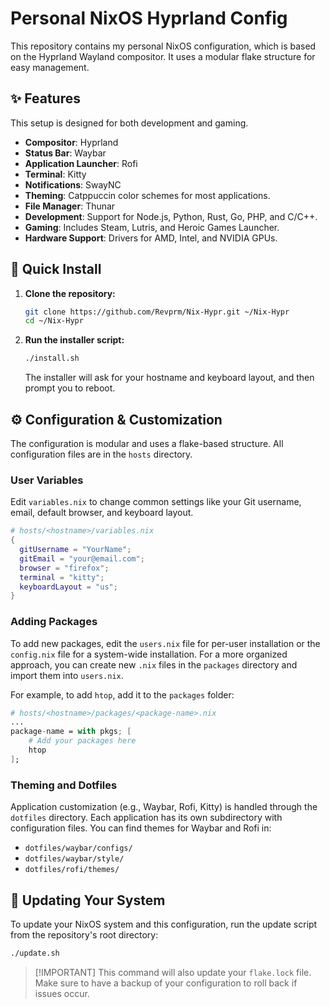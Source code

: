 # Personal NixOS Hyprland Config

This repository contains my personal NixOS configuration, which is based on the Hyprland Wayland compositor. It uses a modular flake structure for easy management.

## ✨ Features

This setup is designed for both development and gaming.

  * **Compositor**: Hyprland
  * **Status Bar**: Waybar
  * **Application Launcher**: Rofi
  * **Terminal**: Kitty
  * **Notifications**: SwayNC
  * **Theming**: Catppuccin color schemes for most applications.
  * **File Manager**: Thunar
  * **Development**: Support for Node.js, Python, Rust, Go, PHP, and C/C++.
  * **Gaming**: Includes Steam, Lutris, and Heroic Games Launcher.
  * **Hardware Support**: Drivers for AMD, Intel, and NVIDIA GPUs.

## 🚀 Quick Install

1.  **Clone the repository:**

    ```bash
    git clone https://github.com/Revprm/Nix-Hypr.git ~/Nix-Hypr
    cd ~/Nix-Hypr
    ```

2.  **Run the installer script:**

    ```bash
    ./install.sh
    ```

    The installer will ask for your hostname and keyboard layout, and then prompt you to reboot.

## ⚙️ Configuration & Customization

The configuration is modular and uses a flake-based structure. All configuration files are in the `hosts` directory.

### User Variables

Edit `variables.nix` to change common settings like your Git username, email, default browser, and keyboard layout.

```nix
# hosts/<hostname>/variables.nix
{
  gitUsername = "YourName";
  gitEmail = "your@email.com";
  browser = "firefox";
  terminal = "kitty";
  keyboardLayout = "us";
}
```

### Adding Packages

To add new packages, edit the `users.nix` file for per-user installation or the `config.nix` file for a system-wide installation. For a more organized approach, you can create new `.nix` files in the `packages` directory and import them into `users.nix`.

For example, to add `htop`, add it to the `packages` folder:

```nix
# hosts/<hostname>/packages/<package-name>.nix
...
package-name = with pkgs; [
    # Add your packages here
    htop
];
```

### Theming and Dotfiles

Application customization (e.g., Waybar, Rofi, Kitty) is handled through the `dotfiles` directory. Each application has its own subdirectory with configuration files. You can find themes for Waybar and Rofi in:

  * `dotfiles/waybar/configs/`
  * `dotfiles/waybar/style/`
  * `dotfiles/rofi/themes/`

## 🔄 Updating Your System

To update your NixOS system and this configuration, run the update script from the repository's root directory:

```bash
./update.sh
```

> [\!IMPORTANT]
> This command will also update your `flake.lock` file. Make sure to have a backup of your configuration to roll back if issues occur.

